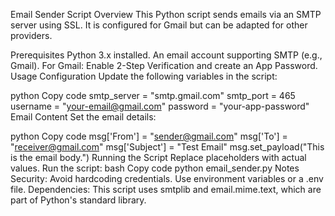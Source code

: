 Email Sender Script
Overview
This Python script sends emails via an SMTP server using SSL. It is configured for Gmail but can be adapted for other providers.

Prerequisites
Python 3.x installed.
An email account supporting SMTP (e.g., Gmail).
For Gmail: Enable 2-Step Verification and create an App Password.
Usage
Configuration
Update the following variables in the script:

python
Copy code
smtp_server = "smtp.gmail.com"
smtp_port = 465
username = "your-email@gmail.com"
password = "your-app-password"
Email Content
Set the email details:

python
Copy code
msg['From'] = "sender@gmail.com"
msg['To'] = "receiver@gmail.com"
msg['Subject'] = "Test Email"
msg.set_payload("This is the email body.")
Running the Script
Replace placeholders with actual values.
Run the script:
bash
Copy code
python email_sender.py
Notes
Security: Avoid hardcoding credentials. Use environment variables or a .env file.
Dependencies: This script uses smtplib and email.mime.text, which are part of Python's standard library.

